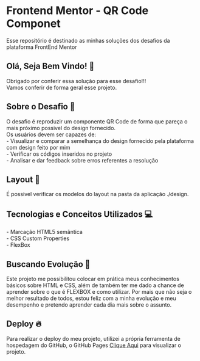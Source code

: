 <!DOCTYPE html>
<html lang="en">
<head>
    <meta charset="UTF-8">
    <meta name="viewport" content="width=device-width, initial-scale=1.0">
    <h1>Frontend Mentor - QR Code Componet</h1>
      <p> <a href="file:///C:/Users/diego/Downloads/qr-code-component-main/qr-code-component-main/index.html"
    title="QR Code Component">
    </a></p>
    <p>Esse repositório é destinado as minhas soluções dos desafios da plataforma FrontEnd Mentor</p>
    <h2>Olá, Seja Bem Vindo! 👋</h2>
    <p>Obrigado por conferir essa solução para esse desafio!!!<br>Vamos conferir de forma geral esse projeto.</p>
    <h2>Sobre o Desafio 🎯</h2>
    <p>O desafio é reproduzir um componente QR Code de forma que pareça o mais próximo possivel do design fornecido.<br>Os usuários devem ser capazes de:<br>- Visualizar e comparar a semelhança do design fornecido pela plataforma com design feito por mim<br>
        - Verificar os códigos inseridos no projeto<br>
        - Analisar e dar feedback sobre erros referentes a resolução
    <h2>Layout 🎨</h2>
    <p>É possivel verificar os modelos do layout na pasta da aplicação ./design.</p>
    <h2>Tecnologias e Conceitos Utilizados 💻</h2>
    <p>- Marcação HTML5 semântica<br> - CSS Custom Properties<br> - FlexBox</p>
    <h2>Buscando Evolução 🚀</h2>
    <p> Este projeto me possibilitou colocar em prática meus conhecimentos básicos sobre HTML e CSS, além de também ter me dado a chance de aprender sobre o que é FLEXBOX e como utilizar. Por mais que não seja o melhor resultado de todos, estou feliz com a minha evolução e meu desempenho e pretendo aprender cada dia mais sobre o assunto.</p>
    <h2>Deploy 🔥</h2>
    <p>Para realizar o deploy do meu projeto, utilizei a própria ferramenta de hospedagem do GitHub, o GitHub Pages   <a href="https://github.com/hilaryzoia/Frontend-Mentor---Challengers/blob/main/README.md"> Clique Aqui</a> para visualizar o projeto.</p>
</head>
<body>
    
</body>
</html>
